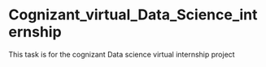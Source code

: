 # Cognizant_virtual_Data_Science_internship
This task is for the cognizant Data science virtual internship project
